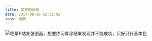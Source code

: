 ```yaml
---
title: 某天的绘画
date: 2017-08-16 02:51:02
tags: 绘画
---
```

![临摹P站某张图画，想要练习厚涂结果发现并不能成功，只好只补基本色](http://ouqp9l9vp.bkt.clouddn.com/illust_57503840_20170706_154008.png)
